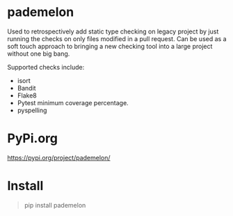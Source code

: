 # pademelon
Used to retrospectively add static type checking on legacy project by just
running the checks on only files modified in a pull request. Can be used as a
soft touch approach to bringing a new checking tool into a large project
without one big bang.

Supported checks include:
* isort
* Bandit
* Flake8
* Pytest minimum coverage percentage.
* pyspelling

# PyPi.org
https://pypi.org/project/pademelon/

# Install
> pip install pademelon
